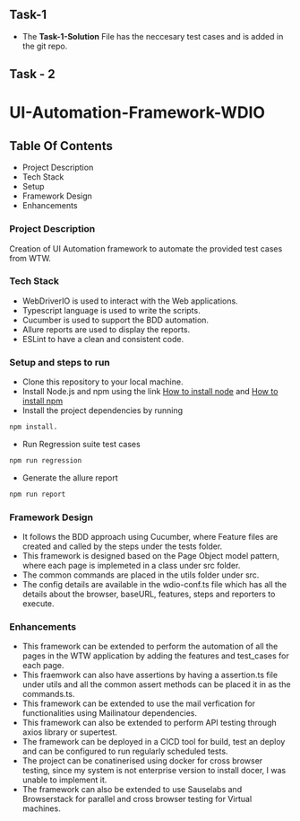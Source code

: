## Task-1 
  - The **Task-1-Solution** File has the neccesary test cases and is added in the git repo.
  
## Task - 2
# UI-Automation-Framework-WDIO
## Table Of Contents
- Project Description
- Tech Stack
- Setup
- Framework Design
- Enhancements

### Project Description
Creation of UI Automation framework to automate the provided test cases from WTW.

### Tech Stack 
- WebDriverIO is used to interact with the Web applications.
- Typescript language is used to write the scripts.
- Cucumber is used to support the BDD automation.
- Allure reports are used to display the reports.
- ESLint to have a clean and consistent code.

### Setup and steps to run 
 - Clone this repository to your local machine.
 - Install Node.js and npm using the link [How to install node](https://nodejs.org/en/download/) and [How to install npm](https://www.npmjs.com/get-npm)
 - Install the project dependencies by running 
 ```bash
 npm install.
 ```
 
 - Run Regression suite test cases
```bash
npm run regression
```

 - Generate the allure report
 ```bash
 npm run report
 ```
 
### Framework Design
  - It follows the BDD approach using Cucumber, where Feature files are created and called by the steps under the tests folder.
  - This framework is designed based on the Page Object model pattern, where each page is implemeted in a class under src folder.
  - The common commands are placed in the utils folder under src.
  - The config details are available in the wdio-conf.ts file which has all the details about the browser, baseURL,  features, steps and reporters to execute.
  
### Enhancements
  - This framework can be extended to perform the automation of all the pages in the WTW application by adding the features and test_cases for each page.
  - This fraemwork can also have assertions by having a assertion.ts file under utils and all the common assert methods can be placed it in as the commands.ts.
  - This framework can be extended to use the mail verfication for functionalities using Mailinatour dependencies.
  - This framework can also be extended to perform API testing through axios library or supertest.
  - The framework can be deployed in a CICD tool for build, test an deploy and can be configured to run regularly scheduled tests.
  - The project can be conatinerised using docker for cross browser testing, since my system is not enterprise version to install docer, I was unable to implement it.
  - The framework can also be extended to use Sauselabs and Browserstack for parallel and cross browser testing for Virtual machines.
  
  
  
  
 
 
